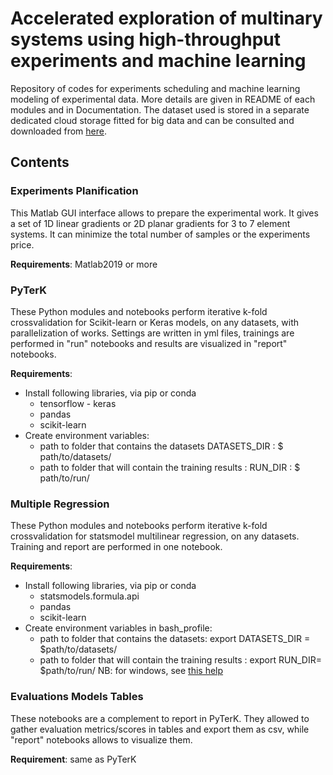 # Accelerated exploration of multinary systems using high-throughput experiments and machine learning

Repository of codes for experiments scheduling and machine learning modeling of experimental data. 
More details are given in README of each modules and in Documentation. The dataset used is stored in a separate dedicated cloud storage fitted for big data and can be consulted and downloaded from [here](https://zenodo.org/record/6104937#.YhOpROjMLct).

## Contents 

### Experiments Planification

This Matlab GUI interface allows to prepare the experimental work. It gives a set of 1D linear gradients or 2D planar gradients for 3 to 7 element systems. It can minimize the total number of samples or the experiments price.  

__Requirements__: Matlab2019 or more 


### PyTerK 

These Python modules and notebooks perform iterative k-fold crossvalidation for Scikit-learn or Keras models, on any datasets, with parallelization of works. Settings are written in yml files, trainings are performed in "run" notebooks and results are visualized in "report" notebooks.  

__Requirements__:
* Install following libraries, via pip or conda
	* tensorflow - keras
	* pandas 
	* scikit-learn
* Create environment variables:
	* path to folder that contains the datasets DATASETS_DIR : $ path/to/datasets/
	* path to folder that will contain the training results : RUN_DIR : $ path/to/run/ 

### Multiple Regression

These Python modules and notebooks perform iterative k-fold crossvalidation for statsmodel multilinear regression, on any datasets. Training and report are performed in one notebook. 

__Requirements__: 
* Install following libraries, via pip or conda
	* statsmodels.formula.api
	* pandas
	* scikit-learn
* Create environment variables in bash_profile:
	* path to folder that contains the datasets: export DATASETS_DIR = $path/to/datasets/
	* path to folder that will contain the training results : export RUN_DIR= $path/to/run/
NB: for windows, see [this help](https://docs.oracle.com/en/database/oracle/machine-learning/oml4r/1.5.1/oread/creating-and-modifying-environment-variables-on-windows.html)

### Evaluations Models Tables

These notebooks are a complement to report in PyTerK. They allowed to gather evaluation metrics/scores in tables and export them as csv, while "report" notebooks allows to visualize them. 

__Requirement__: same as PyTerK


